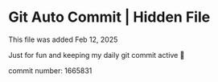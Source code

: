 # Git Auto Commit | Hidden File

This file was added Feb 12, 2025

Just for fun and keeping my daily git commit active 🤪

commit number: 1665831
